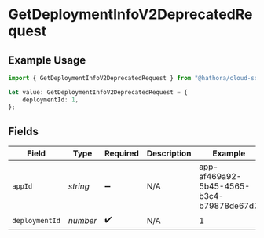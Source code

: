 # GetDeploymentInfoV2DeprecatedRequest

## Example Usage

```typescript
import { GetDeploymentInfoV2DeprecatedRequest } from "@hathora/cloud-sdk-typescript/models/operations";

let value: GetDeploymentInfoV2DeprecatedRequest = {
    deploymentId: 1,
};
```

## Fields

| Field                                    | Type                                     | Required                                 | Description                              | Example                                  |
| ---------------------------------------- | ---------------------------------------- | ---------------------------------------- | ---------------------------------------- | ---------------------------------------- |
| `appId`                                  | *string*                                 | :heavy_minus_sign:                       | N/A                                      | app-af469a92-5b45-4565-b3c4-b79878de67d2 |
| `deploymentId`                           | *number*                                 | :heavy_check_mark:                       | N/A                                      | 1                                        |